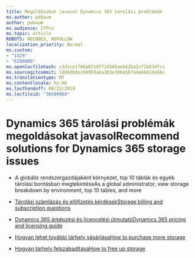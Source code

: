 ```yaml
---
title: Megoldásokat javasol Dynamics 365 tárolási problémák
ms.author: pebaum
author: pebaum
ms.audience: ITPro
ms.topic: article
ROBOTS: NOINDEX, NOFOLLOW
localization_priority: Normal
ms.custom:
- "1429"
- "6200006"
ms.openlocfilehash: c3d1ce1f0da0710772456baeb63ba2cf1b834fcc
ms.sourcegitcommit: 1d98db8acb9959aba3b5e308a567ade6b62da56c
ms.translationtype: MT
ms.contentlocale: hu-HU
ms.lasthandoff: 08/22/2019
ms.locfileid: "36509868"
---
```

# <a name="recommend-solutions-for-dynamics-365-storage-issues"></a><span data-ttu-id="bcfb1-102">Dynamics 365 tárolási problémák megoldásokat javasol</span><span class="sxs-lookup"><span data-stu-id="bcfb1-102">Recommend solutions for Dynamics 365 storage issues</span></span>

* <span data-ttu-id="bcfb1-103">A globális rendszergazdájaként környezet, top 10 táblák és egyéb tárolási bontásban megtekintése</span><span class="sxs-lookup"><span data-stu-id="bcfb1-103">As a global administrator, view storage breakdown by environment, top 10 tables, and more</span></span>

* [<span data-ttu-id="bcfb1-104">Tárolási számlázás és előfizetés kérdések</span><span class="sxs-lookup"><span data-stu-id="bcfb1-104">Storage billing and subscription questions</span></span>](https://docs.microsoft.com/dynamics365/customer-engagement/admin/contact-information-microsoft-dynamics-365-online-billing-support)

* [<span data-ttu-id="bcfb1-105">Dynamics 365 árképzési és licencelési útmutató</span><span class="sxs-lookup"><span data-stu-id="bcfb1-105">Dynamics 365 pricing and licensing guide</span></span>](https://dynamics.microsoft.com/pricing/)

* [<span data-ttu-id="bcfb1-106">Hogyan lehet további tárhely vásárlása</span><span class="sxs-lookup"><span data-stu-id="bcfb1-106">How to purchase more storage</span></span>](https://docs.microsoft.com/dynamics365/customer-engagement/admin/manage-storage#add-storage-to-dynamics-365-online)

* [<span data-ttu-id="bcfb1-107">Hogyan tárhely felszabadítása</span><span class="sxs-lookup"><span data-stu-id="bcfb1-107">How to free up storage</span></span>](https://docs.microsoft.com/dynamics365/customer-engagement/admin/free-storage-space)
